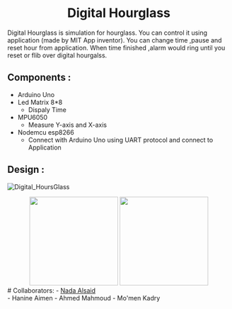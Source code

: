 <h1 align="center"> Digital Hourglass</h1>

 Digital Hourglass is simulation for hourglass. You can control it using application (made by MIT App inventor). You can change time ,pause and reset hour from application. When time finished ,alarm would ring until you reset or flib over digital hourgalss.

## Components :
- Arduino Uno 
- Led Matrix  8*8
  - Dispaly Time 
- MPU6050
  - Measure Y-axis and X-axis 
- Nodemcu esp8266 
  - Connect with Arduino Uno using UART protocol and connect to Application 
  
## Design :

![Digital_HoursGlass](https://github.com/NadaAlsaid/Digital_Hourglass/assets/92337927/e20f6af4-684f-4640-b776-5d557f2bf84d)
<br>
<div  align="center"> 
<img src="https://github.com/NadaAlsaid/Digital_Hourglass/assets/92337927/db25ad2d-2569-49cd-9f6a-90d5084e935f" width="200px" > 
<img src="https://github.com/NadaAlsaid/Digital_Hourglass/assets/92337927/3c6c0e3d-f548-4531-8145-2c6493119296" width="200px" > 
</div>
# Collaborators:
- <a href="https://github.com/NadaAlsaid">Nada Alsaid</a><br>
- Hanine Aimen
- Ahmed Mahmoud
- Mo'men Kadry

